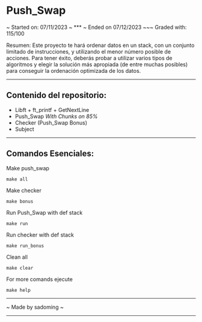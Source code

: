 # Push_Swap

~ Started on: 07/11/2023 ~ *** ~ Ended on 07/12/2023 ~~~ Graded with: 115/100

Resumen:
Este proyecto te hará ordenar datos en un stack, con un conjunto limitado de
instrucciones, y utilizando el menor número posible de acciones. Para tener éxito,
deberás probar a utilizar varios tipos de algoritmos y elegir la solución más apropiada
(de entre muchas posibles) para conseguir la ordenación optimizada de los datos.

***
## Contenido del repositorio:
- Libft + ft_printf + GetNextLine
- Push_Swap *With Chunks on 85%*
- Checker (Push_Swap Bonus)
- Subject

***
## Comandos Esenciales:

Make push_swap

    make all

Make checker

    make bonus

Run Push_Swap with def stack

    make run

Run checker with def stack

    make run_bonus

Clean all

    make clear

For more comands ejecute

    make help

***
~ Made by sadoming ~
***
